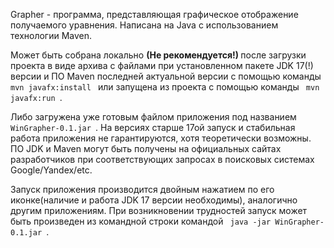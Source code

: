 Grapher - программа, представляющая графическое отображение получаемого уравнения. Написана на Java с использованием технологии Maven.

Может быть собрана локально <b> (Не рекомендуется!) </b> после загрузки проекта в виде архива с файлами при установленном пакете JDK 17(!) версии и ПО Maven последней актуальной версии с помощью команды <code> mvn javafx:install </code> или запущена из проекта с помощью команды <code> mvn javafx:run </code>.

Либо загружена уже готовым файлом приложения под названием <code> WinGrapher-0.1.jar </code>. 
На версиях старше 17ой запуск и стабильная работа приложения не гарантируются, хотя теоретически возможны.
ПО JDK и Maven могут быть получены на официальных сайтах разработчиков при соответствующих запросах в поисковых системах Google/Yandex/etc.

Запуск приложения производится двойным нажатием по его иконке(наличие и работа JDK 17 версии необходимы), аналогично другим приложениям. 
При возникновении трудностей запуск может быть произведен из командной строки командой <code> java -jar WinGrapher-0.1.jar </code>.
